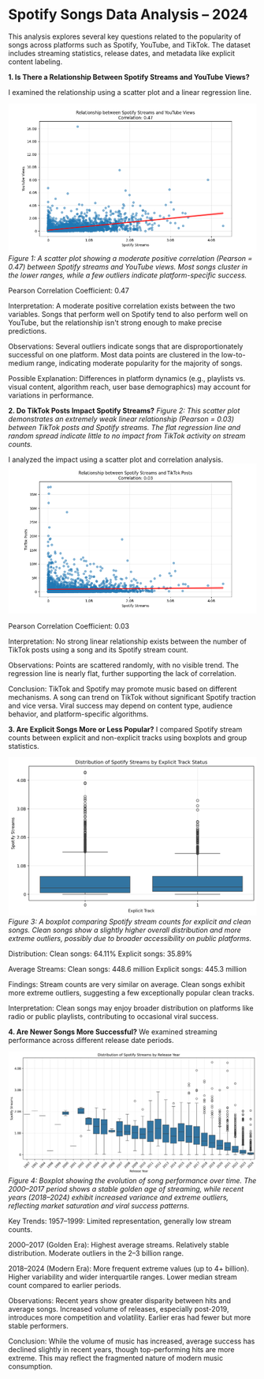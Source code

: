 # Spotify Songs Data Analysis – 2024
 
This analysis explores several key questions related to the popularity of songs across platforms such as Spotify, YouTube, and TikTok. The dataset includes streaming statistics, release dates, and metadata like explicit content labeling.


**1. Is There a Relationship Between Spotify Streams and YouTube Views?**

I examined the relationship using a scatter plot and a linear regression line.

![Spotify Streams vs YouTube Views](./images/Spotify%20Streams%20vs%20YouTube%20Views.png)
*Figure 1: A scatter plot showing a moderate positive correlation (Pearson = 0.47) between Spotify streams and YouTube views. Most songs cluster in the lower ranges, while a few outliers indicate platform-specific success.*


Pearson Correlation Coefficient: 0.47

Interpretation: A moderate positive correlation exists between the two variables. Songs that perform well on Spotify tend to also perform well on YouTube, but the relationship isn't strong enough to make precise predictions.

Observations:
Several outliers indicate songs that are disproportionately successful on one platform.
Most data points are clustered in the low-to-medium range, indicating moderate popularity for the majority of songs.

Possible Explanation:
Differences in platform dynamics (e.g., playlists vs. visual content, algorithm reach, user base demographics) may account for variations in performance.

**2. Do TikTok Posts Impact Spotify Streams?**
*Figure 2: This scatter plot demonstrates an extremely weak linear relationship (Pearson = 0.03) between TikTok posts and Spotify streams. The flat regression line and random spread indicate little to no impact from TikTok activity on stream counts.*


I analyzed the impact using a scatter plot and correlation analysis.
![Spotify Streams vs YouTube Posts](images/Spotify%20Streams%20vs%20YouTube%20Posts.png)

Pearson Correlation Coefficient: 0.03

Interpretation:
No strong linear relationship exists between the number of TikTok posts using a song and its Spotify stream count.

Observations:
Points are scattered randomly, with no visible trend.
The regression line is nearly flat, further supporting the lack of correlation.

Conclusion:
TikTok and Spotify may promote music based on different mechanisms. A song can trend on TikTok without significant Spotify traction and vice versa. Viral success may depend on content type, audience behavior, and platform-specific algorithms.

**3. Are Explicit Songs More or Less Popular?**
I compared Spotify stream counts between explicit and non-explicit tracks using boxplots and group statistics.

![Streams by Explicit](./images/streams_by_explicit.png)
*Figure 3: A boxplot comparing Spotify stream counts for explicit and clean songs. Clean songs show a slightly higher overall distribution and more extreme outliers, possibly due to broader accessibility on public platforms.*


Distribution:
Clean songs: 64.11%
Explicit songs: 35.89%

Average Streams:
Clean songs: 448.6 million
Explicit songs: 445.3 million

Findings:
Stream counts are very similar on average.
Clean songs exhibit more extreme outliers, suggesting a few exceptionally popular clean tracks.

Interpretation:
Clean songs may enjoy broader distribution on platforms like radio or public playlists, contributing to occasional viral success.

**4. Are Newer Songs More Successful?**
We examined streaming performance across different release date periods.

 ![Streams by Year](./images/streams_by_year.png)
*Figure 4: Boxplot showing the evolution of song performance over time. The 2000–2017 period shows a stable golden age of streaming, while recent years (2018–2024) exhibit increased variance and extreme outliers, reflecting market saturation and viral success patterns.*



Key Trends:
1957–1999: Limited representation, generally low stream counts.

2000–2017 (Golden Era):
Highest average streams.
Relatively stable distribution.
Moderate outliers in the 2–3 billion range.

2018–2024 (Modern Era):
More frequent extreme values (up to 4+ billion).
Higher variability and wider interquartile ranges.
Lower median stream count compared to earlier periods.

Observations:
Recent years show greater disparity between hits and average songs.
Increased volume of releases, especially post-2019, introduces more competition and volatility.
Earlier eras had fewer but more stable performers.

Conclusion:
While the volume of music has increased, average success has declined slightly in recent years, though top-performing hits are more extreme. This may reflect the fragmented nature of modern music consumption.


